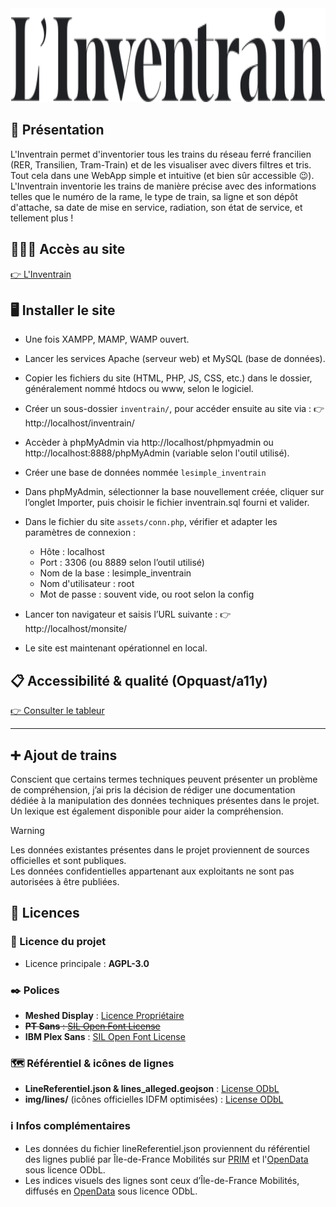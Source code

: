 <img alt="L&#39;Inventrain" height="150" src="img/Logo.svg"/>

## 🧾 Présentation
L'Inventrain permet d'inventorier tous les trains du réseau ferré francilien (RER, Transilien, Tram-Train) et de les visualiser avec divers filtres et tris. Tout cela dans une WebApp simple et intuitive (et bien sûr accessible 😉). <br>
L'Inventrain inventorie les trains de manière précise avec des informations telles que le numéro de la rame, le type de train, sa ligne et son dépôt d'attache, sa date de mise en service, radiation, son état de service, et tellement plus ! <br>

## 👨🏼‍💻 Accès au site 
[👉 L'Inventrain](https://webinventory.lesimple.projetsmmichamps.fr/) <br>

## 🖥️ Installer le site
- Une fois XAMPP, MAMP, WAMP ouvert.

- Lancer les services Apache (serveur web) et MySQL (base de données).

- Copier les fichiers du site (HTML, PHP, JS, CSS, etc.) dans le dossier, généralement nommé htdocs ou www, selon le logiciel.  

- Créer un sous-dossier `inventrain/`, pour accéder ensuite au site via :
👉 http://localhost/inventrain/

- Accèder à phpMyAdmin via http://localhost/phpmyadmin ou http://localhost:8888/phpMyAdmin (variable selon l'outil utilisé). 

- Créer une base de données nommée ``lesimple_inventrain``

- Dans phpMyAdmin, sélectionner la base nouvellement créée, cliquer sur l’onglet Importer, puis choisir le fichier inventrain.sql fourni et valider.

- Dans le fichier du site `assets/conn.php`, vérifier et adapter les paramètres de connexion :

  - Hôte : localhost
  - Port : 3306 (ou 8889 selon l’outil utilisé)
  - Nom de la base : lesimple_inventrain
  - Nom d'utilisateur : root
  - Mot de passe : souvent vide, ou root selon la config

- Lancer ton navigateur et saisis l’URL suivante :
👉 http://localhost/monsite/ 
- Le site est maintenant opérationnel en local.

## 📋 Accessibilité & qualité (Opquast/a11y)
[👉 Consulter le tableur](https://docs.google.com/spreadsheets/d/1fMyE432mOvpnpSP1UVwFlVAKF-D4SXZhio5wEj2JJ4M/edit?usp=sharing) <br>

---

## ➕ Ajout de trains
Conscient que certains termes techniques peuvent présenter un problème de compréhension, j’ai pris la décision de rédiger une documentation dédiée à la manipulation des données techniques présentes dans le projet. Un lexique est également disponible pour aider la compréhension.

> [!WARNING]  
> Les données existantes présentes dans le projet proviennent de sources officielles et sont publiques. <br>
> Les données confidentielles appartenant aux exploitants ne sont pas autorisées à être publiées. <br>

## 📄 Licences
### 📄 Licence du projet
- Licence principale : **AGPL-3.0**

### ✒️ Polices
- **Meshed Display** : [Licence Propriétaire](legal/licenses/License_Meshed_Display.pdf)
- ~~**PT Sans** : [SIL Open Font License](legal/licenses/OFL.txt)~~
- **IBM Plex Sans** : [SIL Open Font License](legal/licenses/OFL.txt)

### 🗺️ Référentiel & icônes de lignes
- **LineReferentiel.json & lines_alleged.geojson** : [License ODbL](https://opendatacommons.org/licenses/odbl/1.0/)
- **img/lines/** (icônes officielles IDFM optimisées) : [License ODbL](https://opendatacommons.org/licenses/odbl/1.0/) <br>


### ℹ️ Infos complémentaires
- Les données du fichier lineReferentiel.json proviennent du référentiel des lignes publié par Île-de-France Mobilités sur [PRIM](https://prim.iledefrance-mobilites.fr/) et l'[OpenData](https://opendata.iledefrance-mobilites.fr/) sous licence ODbL.
-	Les indices visuels des lignes sont ceux d’Île-de-France Mobilités, diffusés en [OpenData](https://opendata.iledefrance-mobilites.fr/) sous licence ODbL.
